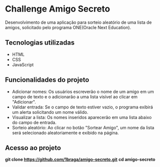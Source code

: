 # Challenge Amigo Secreto
Desenvolvimento de uma aplicação para sorteio aleatório de uma lista de amigos, solicitado pelo programa ONE(Oracle Next Education).
## Tecnologias utilizadas
- HTML
- CSS
- JavaScript
## Funcionalidades do projeto
- Adicionar nomes: Os usuários escreverão o nome de um amigo em um campo de texto e o adicionarão a uma lista visível ao clicar em "Adicionar".
- Validar entrada: Se o campo de texto estiver vazio, o programa exibirá um alerta solicitando um nome válido.
- Visualizar a lista: Os nomes inseridos aparecerão em uma lista abaixo do campo de entrada.
- Sorteio aleatório: Ao clicar no botão "Sortear Amigo", um nome da lista será selecionado aleatoriamente e exibido na página.
## Acesso ao projeto
**git clone https://github.com/1braga/amigo-secreto.git**
**cd amigo-secreto**
